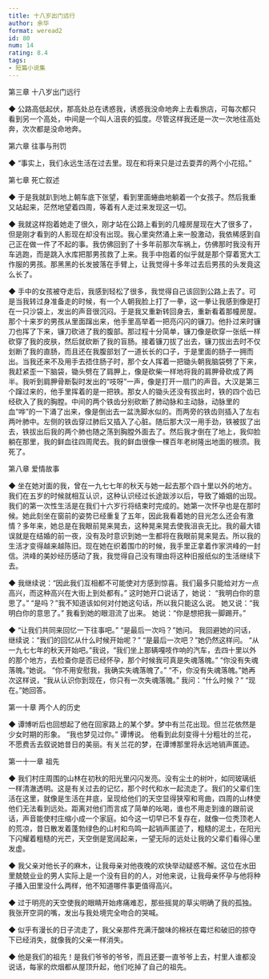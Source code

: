 ```yaml
---
title: 十八岁出门远行
author: 余华
format: weread2
id: 80
num: 14
rating: 8.4
tags:
- 短篇小说集
---
```


第三章 十八岁出门远行

◆ 公路高低起伏，那高处总在诱惑我，诱惑我没命地奔上去看旅店，可每次都只看到另一个高处，中间是一个叫人沮丧的弧度。尽管这样我还是一次一次地往高处奔，次次都是没命地奔。


第六章 往事与刑罚

◆ “事实上，我们永远生活在过去里。现在和将来只是过去耍弄的两个小花招。”


第七章 死亡叙述

◆ 于是我就趴到地上朝车底下张望，看到里面蜷曲地躺着一个女孩子。然后我重又站起来，茫然地望着四周，等着有人走过来发现这一切。

◆ 我就这样抱着她走了很久，刚才站在公路上看到的几幢房屋现在大了很多了，但是刚才看到的人影现在却没有出现。我心里突然涌上来一股激动，我依稀感到自己正在做一件了不起的事。我仿佛回到了十多年前那次车祸上，仿佛那时我没有开车逃跑，而是跳入水库把那男孩救了上来。我手中抱着的似乎就是那个穿着宽大工作服的男孩。那黑黑的长发披落在手臂上，让我觉得十多年过去后男孩的头发竟这么长了。

◆ 手中的女孩被夺走后，我感到轻松了很多，我觉得自己该回到公路上去了。可是当我转过身准备走的时候，有一个人朝我脸上打了一拳，这一拳让我感到像是打在一只沙袋上，发出的声音很沉闷。于是我又重新转回身去，重新看着那幢房屋。那个十来岁的男孩从里面蹿出来，他手里高举着一把亮闪闪的镰刀。他扑过来时镰刀也挥了下来，镰刀砍进了我的腹部。那过程十分简单，镰刀像是砍穿一张纸一样砍穿了我的皮肤，然后就砍断了我的盲肠。接着镰刀拔了出去，镰刀拔出去时不仅划断了我的直肠，而且还在我腹部划了一道长长的口子，于是里面的肠子一拥而出。当我还来不及用手去捂住肠子时，那个女人挥着一把锄头朝我脑袋劈了下来，我赶紧歪一下脑袋，锄头劈在了肩胛上，像是砍柴一样地将我的肩胛骨砍成了两半。我听到肩胛骨断裂时发出的“吱呀”一声，像是打开一扇门的声音。大汉是第三个蹿过来的，他手里挥着的是一把铁。那女人的锄头还没有拔出时，铁的四个齿已经砍入了我的胸膛。中间的两个铁齿分别砍断了肺动脉和主动脉，动脉里的血“哗”的一下涌了出来，像是倒出去一盆洗脚水似的。而两旁的铁齿则插入了左右两叶肺中。左侧的铁齿穿过肺后又插入了心脏。随后那大汉一用手劲，铁被拔了出去，铁拔出后我的两个肺也随之荡到胸膛外面去了。然后我才倒在了地上，我仰脸躺在那里，我的鲜血往四周爬去。我的鲜血很像一棵百年老树隆出地面的根须。我死了。


第八章 爱情故事

◆ 坐在她对面的我，曾在一九七七年的秋天与她一起去那个四十里以外的地方。我们在五岁的时候就相互认识，这种认识经过长途跋涉以后，导致了婚姻的出现。我们的第一次性生活是在我们十六岁行将结束时完成的。她第一次怀孕也是在那时候。她此刻坐在窗前的姿势已经重复了五年，因此我看着她的目光怎么还会有激情？多年来，她总是在我眼前晃来晃去，这种晃来晃去使我沮丧无比。我的最大错误就是在结婚的前一夜，没有及时意识到她一生都将在我眼前晃来晃去。所以我的生活才变得越来越陈旧。现在她在织着围巾的时候，我手里正拿着作家洪峰的一封信。洪峰的美妙经历感动了我，我觉得自己没有理由将这种旧报纸似的生活继续下去。

◆ 我继续说：“因此我们互相都不可能使对方感到惊喜。我们最多只能给对方一点高兴，而这种高兴在大街上到处都有。”
这时她开口说话了，她说：
“我明白你的意思了。”
“是吗？”我不知道该如何对付她这句话，所以我只能这么说。
她又说：“我明白你的意思了。”
我看到她的眼泪流了出来。
她说：“你是想把我一脚踢开。”

◆ “让我们共同来回忆一下往事吧。”
“是最后一次吗？”她问。
我回避她的问话，继续说：“我们的回忆从什么时候开始呢？”
“是最后一次吧？”她仍然这样问。
“从一九七七年的秋天开始吧。”我说，“我们坐上那辆嘎吱作响的汽车，去四十里以外的那个地方，去检查你是否已经怀孕，那个时候我可真是失魂落魄。”
“你没有失魂落魄。”她说。
“你不用安慰我，我确实失魂落魄了。”
“不，你没有失魂落魄。”她再次这样说，“我从认识你到现在，你只有一次失魂落魄。”
我问：“什么时候？”
“现在。”她回答。



第一十章 两个人的历史

◆ 谭博听后也回想起了他在回家路上的某个梦。梦中有兰花出现。但兰花依然是少女时期的形象。
“我也梦见过你。”
谭博说。
他看到此刻变得十分粗壮的兰花，不愿费舌去叙说她昔日的美丽。有关兰花的梦，在谭博那里将永远地销声匿迹。


第一十一章 祖先

◆ 我们村庄周围的山林在初秋的阳光里闪闪发亮。没有尘土的树叶，如同玻璃纸一样清澈透明。这是有关过去的记忆，那个时代和水一起流走了。我们的父辈们生活在这里，就像是生活在井底，呈现给他们的天空显得狭窄和弯曲，四周的山林使他们无法看到远处。距离对他们而言成了简单的吆喝，谁也不用走到谁的跟前说话，声音能使村庄缩小成一个家庭。如今这一切早已不复存在，就像一位秃顶老人的荒凉，昔日散发着蓬勃绿色的山村和鸟鸣一起销声匿迹了，粗糙的泥土，在阳光下闪耀着粗糙的光芒，天空倒是宽阔起来，一望无际的远处让我的父辈们看得心里发虚。

◆ 我父亲对他长子的麻木，让我母亲对他夜晚的欢快举动疑惑不解。这位在水田里兢兢业业的男人实际上是一个没有目的的人，对他来说，让我母亲怀孕与他将种子播入田里没什么两样，他不知道哪件事更值得高兴。

◆ 过于明亮的天空使我的眼睛开始疼痛难忍，那些摇晃的草尖明确了我的孤独。我张开空洞的嘴，发出与我处境完全吻合的哭喊。

◆ 似乎有漫长的日子流走了，我父亲那件充满汗酸味的棉袄在霉烂和破旧的掠夺下已经消失，就像我的父亲一样消失。

◆ 他是我们的祖先！是我们爷爷的爷爷，而且还要一直爷爷上去，村里人谁都没说话，每家的炊烟都从屋顶升起，他们吃掉了自己的祖先。

